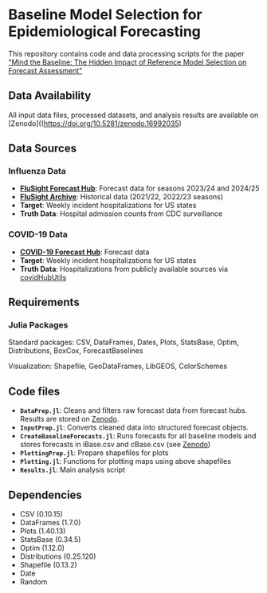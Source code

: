 # Baseline Model Selection for Epidemiological Forecasting

This repository contains code and data processing scripts for the paper ["Mind the Baseline: The Hidden Impact of Reference Model Selection on Forecast Assessment"](https://github.com/epiforecasts/Baselines)

## Data Availability

All input data files, processed datasets, and analysis results are available on [Zenodo]((https://doi.org/10.5281/zenodo.16992035)

## Data Sources

### Influenza Data
- [**FluSight Forecast Hub**](https://github.com/cdcepi/FluSight-forecast-hub): Forecast data for seasons 2023/24 and 2024/25
- [**FluSight Archive**](https://github.com/cdcepi/Flusight-forecast-data): Historical data (2021/22, 2022/23 seasons)
- **Target**: Weekly incident hospitalizations for US states
- **Truth Data**: Hospital admission counts from CDC surveillance

### COVID-19 Data
- [**COVID-19 Forecast Hub**](https://github.com/reichlab/covid19-forecast-hub): Forecast data
- **Target**: Weekly incident hospitalizations for US states
- **Truth Data**: Hospitalizations from publicly available sources via [covidHubUtils](https://github.com/reichlab/covidHubUtils)

## Requirements

### Julia Packages
Standard packages: CSV, DataFrames, Dates, Plots, StatsBase, Optim, Distributions, BoxCox, ForecastBaselines

Visualization: Shapefile, GeoDataFrames, LibGEOS, ColorSchemes

## Code files
- **`DataPrep.jl`**: Cleans and filters raw forecast data from forecast hubs. Results are stored on [Zenodo](https://doi.org/10.5281/zenodo.16407890).
- **`InputPrep.jl`**: Converts cleaned data into structured forecast objects.
- **`CreateBaselineForecasts.jl`**: Runs forecasts for all baseline models and stores forecasts in iBase.csv and cBase.csv (see [Zenodo](https://doi.org/10.5281/zenodo.16407890))
- **`PlottingPrep.jl`**: Prepare shapefiles for plots
- **`Plotting.jl`**: Functions for plotting maps using above shapefiles
- **`Results.jl`**: Main analysis script

## Dependencies
- CSV (0.10.15)
- DataFrames (1.7.0)
- Plots (1.40.13)
- StatsBase (0.34.5)
- Optim (1.12.0)
- Distributions (0.25.120)
- Shapefile (0.13.2)
- Date
- Random


